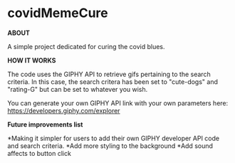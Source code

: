 # covidMemeCure

**ABOUT**

A simple project dedicated for curing the covid blues.

**HOW IT WORKS**

The code uses the GIPHY API to retrieve gifs pertaining to the search criteria. In this case, the search critera has been set to "cute-dogs" and "rating-G" but can be set to whatever you wish.

You can generate your own GIPHY API link with your own parameters here:
https://developers.giphy.com/explorer

**Future improvements list**

*Making it simpler for users to add their own GIPHY developer API code and search criteria.
*Add more styling to the background
\*Add sound affects to button click
